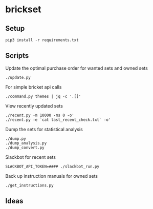 # brickset

## Setup

```
pip3 install -r requirements.txt
```

## Scripts

Update the optimal purchase order for wanted sets and owned sets

```
./update.py
```

For simple bricket api calls

```
./command.py themes | jq -c '.[]'
```

View recently updated sets
```
./recent.py -m 10000 -ms 0 -o'
./recent.py -e `cat last_recent_check.txt` -o'
```

Dump the sets for statistical analysis
```
./dump.py
./dump_analysis.py
./dump_convert.py
```

Slackbot for recent sets

```
SLACKBOT_API_TOKEN=#### ./slackbot_run.py
```

Back up instruction manuals for owned sets
```
./get_instructions.py
```

## Ideas
